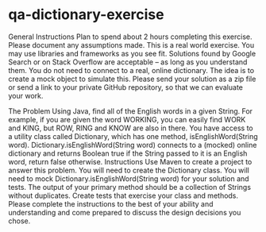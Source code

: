 # qa-dictionary-exercise

General Instructions
Plan to spend about 2 hours completing this exercise.
Please document any assumptions made.
This is a real world exercise.  You may use libraries and frameworks as you see fit.  Solutions found by Google Search or on Stack Overflow are acceptable – as long as you understand them.
You do not need to connect to a real, online dictionary.  The idea is to create a mock object to simulate this.
Please send your solution as a zip file or send a link to your private GitHub repository, so that we can evaluate your work.

The Problem
Using Java, find all of the English words in a given String.  For example, if you are given the word WORKING, you can easily find WORK and KING, but ROW, RING and KNOW are also in there.  You have access to a utility class called Dictionary, which has one method, isEnglishWord(String word).  Dictionary.isEnglishWord(String word) connects to a (mocked) online dictionary and returns Boolean true if the String passed to it is an English word, return false otherwise.
Instructions
Use Maven to create a project to answer this problem.
You will need to create the Dictionary class.
You will need to mock Dictionary.isEnglishWord(String word) for your solution and tests.
The output of your primary method should be a collection of Strings without duplicates.
Create tests that exercise your class and methods.
Please complete the instructions to the best of your ability and understanding and come prepared to discuss the design decisions you chose.
